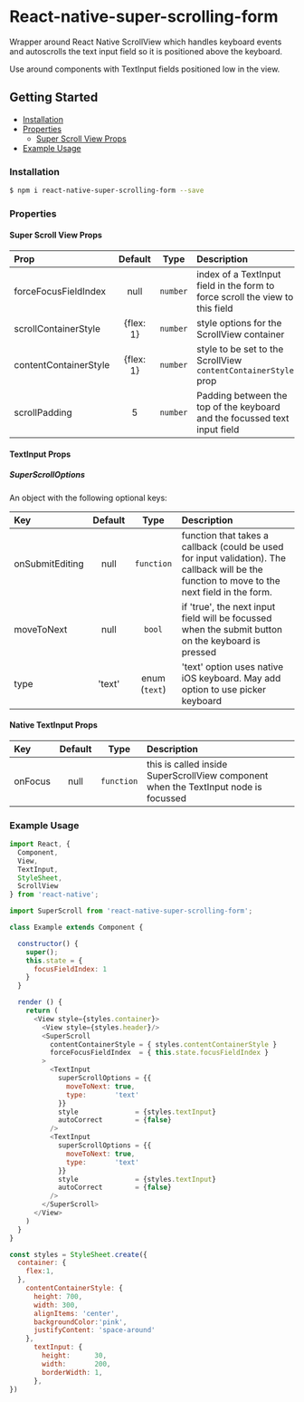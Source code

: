 # React-native-super-scrolling-form

Wrapper around React Native ScrollView which handles keyboard events and autoscrolls the text input field so it is positioned above the keyboard.

Use around components with TextInput fields positioned low in the view.

## Getting Started

- [Installation](#installation)
- [Properties](#properties)
  + [Super Scroll View Props](#super-scroll-view-props)
- [Example Usage](#example-usage)


### Installation

```bash
$ npm i react-native-super-scrolling-form --save
```

### Properties

#### Super Scroll View Props

| Prop  | Default  | Type | Description |
| :------------ |:---------------:| :---------------:| :-----|
| forceFocusFieldIndex | null | `number` | index of a TextInput field in the form to force scroll the view to this field |
| scrollContainerStyle | {flex: 1} | `number` | style options for the ScrollView container |
| contentContainerStyle | {flex: 1} | `number` | style to be set to the ScrollView `contentContainerStyle` prop |
| scrollPadding | 5 | `number` | Padding between the top of the keyboard and the focussed text input field |

#### TextInput Props

##### SuperScrollOptions

An object with the following optional keys:

| Key  | Default  | Type | Description |
| :------------ |:---------------:| :---------------:| :-----|
| onSubmitEditing | null | `function` | function that takes a callback (could be used for input validation). The callback will be the function to move to the next field in the form.|
| moveToNext | null | `bool` | if 'true', the next input field will be focussed when the submit button on the keyboard is pressed |
| type | 'text' | enum (`text`) | 'text' option uses native iOS keyboard. May add option to use picker keyboard|


#### Native TextInput Props

| Key  | Default  | Type | Description |
| :------------ |:---------------:| :---------------:| :-----|
| onFocus | null | `function` | this is called inside SuperScrollView component when the TextInput node is focussed |

### Example Usage

```js
import React, {
  Component,
  View,
  TextInput,
  StyleSheet,
  ScrollView
} from 'react-native';

import SuperScroll from 'react-native-super-scrolling-form';

class Example extends Component {

  constructor() {
    super();
    this.state = {
      focusFieldIndex: 1
    }
  }

  render () {
    return (
      <View style={styles.container}>
        <View style={styles.header}/>
        <SuperScroll
          contentContainerStyle = { styles.contentContainerStyle }
          forceFocusFieldIndex  = { this.state.focusFieldIndex }
        >
          <TextInput
            superScrollOptions = {{
              moveToNext: true,
              type:       'text'
            }}
            style              = {styles.textInput}
            autoCorrect        = {false}
          />
          <TextInput
            superScrollOptions = {{
              moveToNext: true,
              type:       'text'
            }}
            style              = {styles.textInput}
            autoCorrect        = {false}
          />
        </SuperScroll>
      </View>
    )
  }
}

const styles = StyleSheet.create({
  container: {
    flex:1,
  },
    contentContainerStyle: {
      height: 700,
      width: 300,
      alignItems: 'center',
      backgroundColor:'pink',
      justifyContent: 'space-around'
    },
      textInput: {
        height:      30,
        width:       200,
        borderWidth: 1,
      },
})

```
